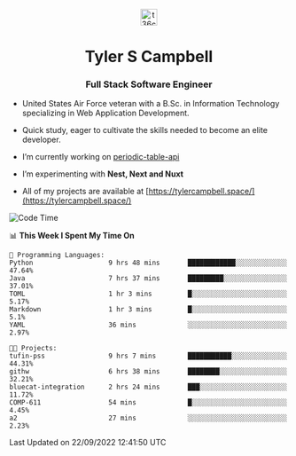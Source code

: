 <p align="center">
<a href="https://www.linkedin.com/in/t36campbell" target="blank"><img align="center" src="https://ik.imagekit.io/t36campbell/Portfolio/linkedin.png.original_m8bbGgPh6.png" alt="t36campbell" height="30" width="30" /></a>
</p>
<h1 align="center">Tyler S Campbell</h1>
<h3 align="center">Full Stack Software Engineer</h3>

* United States Air Force veteran with a B.Sc. in Information Technology specializing in Web Application Development. 

* Quick study, eager to cultivate the skills needed to become an elite developer.

* I’m currently working on [periodic-table-api](https://github.com/t36campbell/periodic-table-api)

* I’m experimenting with **Nest, Next and Nuxt**

* All of my projects are available at [https://tylercampbell.space/](https://tylercampbell.space/)

<!--START_SECTION:waka-->
![Code Time](http://img.shields.io/badge/Code%20Time-1%2C814%20hrs%2047%20mins-blue)

📊 **This Week I Spent My Time On** 

```text
💬 Programming Languages: 
Python                   9 hrs 48 mins       ████████████░░░░░░░░░░░░░   47.64% 
Java                     7 hrs 37 mins       █████████░░░░░░░░░░░░░░░░   37.01% 
TOML                     1 hr 3 mins         █░░░░░░░░░░░░░░░░░░░░░░░░   5.17% 
Markdown                 1 hr 3 mins         █░░░░░░░░░░░░░░░░░░░░░░░░   5.1% 
YAML                     36 mins             ░░░░░░░░░░░░░░░░░░░░░░░░░   2.97%

🐱‍💻 Projects: 
tufin-pss                9 hrs 7 mins        ███████████░░░░░░░░░░░░░░   44.31% 
githw                    6 hrs 38 mins       ████████░░░░░░░░░░░░░░░░░   32.21% 
bluecat-integration      2 hrs 24 mins       ███░░░░░░░░░░░░░░░░░░░░░░   11.72% 
COMP-611                 54 mins             █░░░░░░░░░░░░░░░░░░░░░░░░   4.45% 
a2                       27 mins             ░░░░░░░░░░░░░░░░░░░░░░░░░   2.23%

```


 Last Updated on 22/09/2022 12:41:50 UTC
<!--END_SECTION:waka-->
